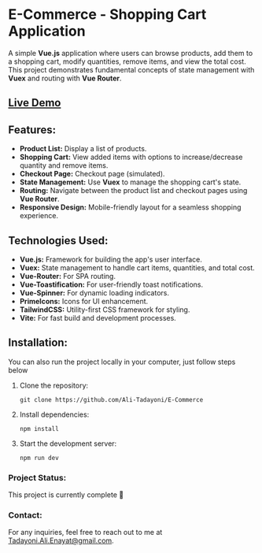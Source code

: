 # E-Commerce - Shopping Cart Application

A simple **Vue.js** application where users can browse products, add them to a shopping cart, modify quantities, remove items, and view the total cost. This project demonstrates fundamental concepts of state management with **Vuex** and routing with **Vue Router**.

## [Live Demo](https://e-commerce-shoping.netlify.app/)

## Features:

- **Product List:** Display a list of products.
- **Shopping Cart:** View added items with options to increase/decrease quantity and remove items.
- **Checkout Page:** Checkout page (simulated).
- **State Management:** Use **Vuex** to manage the shopping cart's state.
- **Routing:** Navigate between the product list and checkout pages using **Vue Router**.
- **Responsive Design:** Mobile-friendly layout for a seamless shopping experience.

## Technologies Used:

- **Vue.js:** Framework for building the app's user interface.
- **Vuex:** State management to handle cart items, quantities, and total cost.
- **Vue-Router:** For SPA routing.
- **Vue-Toastification:** For user-friendly toast notifications.
- **Vue-Spinner:** For dynamic loading indicators.
- **PrimeIcons:** Icons for UI enhancement.
- **TailwindCSS:** Utility-first CSS framework for styling.
- **Vite:** For fast build and development processes.

## Installation:

You can also run the project locally in your computer, just follow steps below

1. Clone the repository:

   ```
   git clone https://github.com/Ali-Tadayoni/E-Commerce
   ```

2. Install dependencies:

   ```
   npm install
   ```

3. Start the development server:
   ```
   npm run dev
   ```

### Project Status:

This project is currently complete 🚀

### Contact:

For any inquiries, feel free to reach out to me at [Tadayoni.Ali.Enayat@gmail.com](mailto:Tadayoni.Ali.Enayat@gmail.com).
